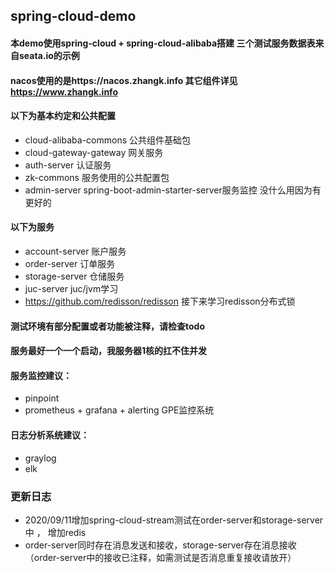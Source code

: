 ## spring-cloud-demo 


#### 本demo使用spring-cloud + spring-cloud-alibaba搭建 三个测试服务数据表来自seata.io的示例
#### nacos使用的是https://nacos.zhangk.info 其它组件详见 https://www.zhangk.info
#### 以下为基本约定和公共配置 
* cloud-alibaba-commons 公共组件基础包 
* cloud-gateway-gateway 网关服务 
* auth-server 认证服务 
* zk-commons 服务使用的公共配置包
* admin-server spring-boot-admin-starter-server服务监控 没什么用因为有更好的
#### 以下为服务 
* account-server 账户服务 
* order-server 订单服务 
* storage-server 仓储服务 
* juc-server juc/jvm学习
* https://github.com/redisson/redisson 接下来学习redisson分布式锁


#### 测试环境有部分配置或者功能被注释，请检查todo 
#### 服务最好一个一个启动，我服务器1核的扛不住并发


#### 服务监控建议： 
* pinpoint 
* prometheus + grafana + alerting GPE监控系统

#### 日志分析系统建议： 
* graylog 
* elk



### 更新日志
* 2020/09/11增加spring-cloud-stream测试在order-server和storage-server中 ， 增加redis
* order-server同时存在消息发送和接收，storage-server存在消息接收（order-server中的接收已注释，如需测试是否消息重复接收请放开）